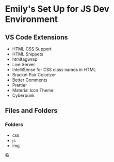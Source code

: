 # Emily's Set Up for JS  Dev Environment

## VS Code Extensions

* HTML CSS Support
* HTML Snippets
* htmltagwrap
* Live Server
* IntelliSense for CSS class names in HTML
* Bracket Pair Colorizer
* Better Comments
* Prettier
* Material Icon Theme
* Cyberpunk 


## Files and Folders
### Folders
+ css
+ js
+ img

:smiley:
